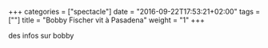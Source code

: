 +++
categories = ["spectacle"]
date = "2016-09-22T17:53:21+02:00"
tags = [""]
title = "Bobby Fischer vit à Pasadena"
weight = "1"
+++

des infos sur bobby
